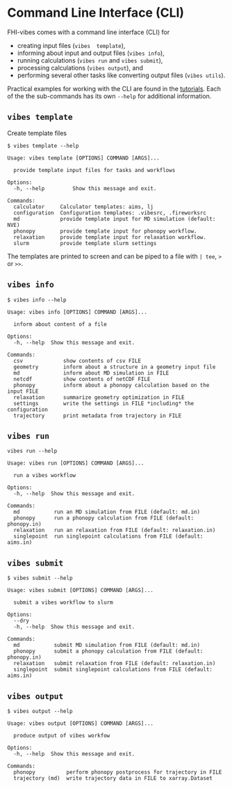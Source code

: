 # Command Line Interface (CLI)

FHI-vibes comes with a command line interface (CLI) for

- creating input files (`vibes  template`),
- informing about input and output files (`vibes info`),
- running calculations (`vibes run` and `vibes submit`),
- processing calculations (`vibes output`), and
- performing several other tasks like converting output files (`vibes utils`).

Practical examples for working with the CLI are found in the [tutorials](../Tutorial/0_intro.md). Each of the the sub-commands has its own `--help` for additional information.


## `vibes template`

Create template files

```
$ vibes template --help

Usage: vibes template [OPTIONS] COMMAND [ARGS]...

  provide template input files for tasks and workflows

Options:
  -h, --help         Show this message and exit.

Commands:
  calculator     Calculator templates: aims, lj
  configuration  Configuration templates: .vibesrc, .fireworksrc
  md             provide template input for MD simulation (default: NVE)
  phonopy        provide template input for phonopy workflow.
  relaxation     provide template input for relaxation workflow.
  slurm          provide template slurm settings
```

The templates are printed to screen and can be piped to a file with `| tee`, `>` or `>>`.

## `vibes info`

```
$ vibes info --help

Usage: vibes info [OPTIONS] COMMAND [ARGS]...

  inform about content of a file

Options:
  -h, --help  Show this message and exit.

Commands:
  csv             show contents of csv FILE
  geometry        inform about a structure in a geometry input file
  md              inform about MD simulation in FILE
  netcdf          show contents of netCDF FILE
  phonopy         inform about a phonopy calculation based on the input FILE
  relaxation      summarize geometry optimization in FILE
  settings        write the settings in FILE *including* the configuration
  trajectory      print metadata from trajectory in FILE

```

## `vibes run`

```
vibes run --help

Usage: vibes run [OPTIONS] COMMAND [ARGS]...

  run a vibes workflow

Options:
  -h, --help  Show this message and exit.

Commands:
  md           run an MD simulation from FILE (default: md.in)
  phonopy      run a phonopy calculation from FILE (default: phonopy.in)
  relaxation   run an relaxation from FILE (default: relaxation.in)
  singlepoint  run singlepoint calculations from FILE (default: aims.in)
```



## `vibes submit`

```
$ vibes submit --help

Usage: vibes submit [OPTIONS] COMMAND [ARGS]...

  submit a vibes workflow to slurm

Options:
  --dry
  -h, --help  Show this message and exit.

Commands:
  md           submit MD simulation from FILE (default: md.in)
  phonopy      submit a phonopy calculation from FILE (default: phonopy.in)
  relaxation   submit relaxation from FILE (default: relaxation.in)
  singlepoint  submit singlepoint calculations from FILE (default: aims.in)
```



## `vibes output`

```
$ vibes output --help

Usage: vibes output [OPTIONS] COMMAND [ARGS]...

  produce output of vibes workfow

Options:
  -h, --help  Show this message and exit.

Commands:
  phonopy          perform phonopy postprocess for trajectory in FILE
  trajectory (md)  write trajectory data in FILE to xarray.Dataset
```

